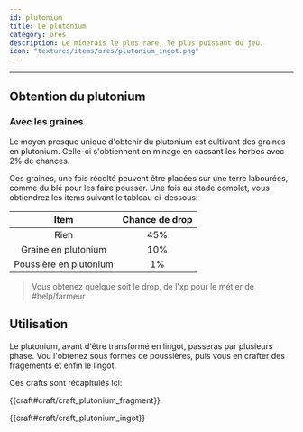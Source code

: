 ```yaml
---
id: plutonium
title: Le plutonium
category: ores
description: Le minerais le plus rare, le plus puissant du jeu.
icon: "textures/items/ores/plutonium_ingot.png"
---
```

___
## Obtention du plutonium

### Avec les graines

Le moyen presque unique d'obtenir du plutonium est cultivant des graines en plutonium. Celle-ci s'obtiennent en minage en cassant les herbes avec 2% de chances.  

Ces graines, une fois récolté peuvent être placées sur une terre labourées, comme du blé pour les faire pousser. Une fois au stade complet, vous obtiendrez les items suivant le tableau ci-dessous:

Item | Chance de drop
:--: | :------------:
Rien | 45%
Graine en plutonium | 10%
Poussière en plutonium | 1%

> Vous obtenez quelque soit le drop, de l'xp pour le métier de #help/farmeur

## Utilisation

Le plutonium, avant d'être transformé en lingot, passeras par plusieurs phase. Vou l'obtenez sous formes de poussières, puis vous en crafter des fragements et enfin le lingot.  

Ces crafts sont récapitulés ici:

{{craft#craft/craft_plutonium_fragment}}

    
{{craft#craft/craft_plutonium_ingot}}